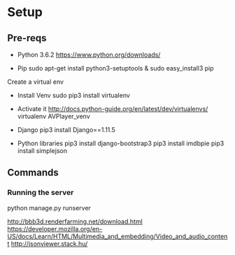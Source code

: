 # Setup

## Pre-reqs
- Python 3.6.2
https://www.python.org/downloads/

- Pip 
sudo apt-get install python3-setuptools & sudo easy_install3 pip

Create a virtual env 
- Install Venv
sudo pip3 install virtualenv 
- Activate it
http://docs.python-guide.org/en/latest/dev/virtualenvs/
virtualenv AVPlayer_venv

- Django 
pip3 install Django==1.11.5

- Python libraries
pip3 install django-bootstrap3
pip3 install imdbpie
pip3 install simplejson

## Commands

### Running the server
python manage.py runserver

http://bbb3d.renderfarming.net/download.html
https://developer.mozilla.org/en-US/docs/Learn/HTML/Multimedia_and_embedding/Video_and_audio_content
http://jsonviewer.stack.hu/

